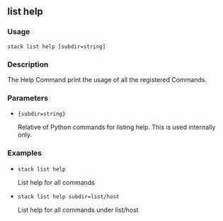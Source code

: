 ## list help

### Usage

`stack list help [subdir=string]`

### Description

The Help Command print the usage of all the registered
Commands.



### Parameters
* `{subdir=string}`

   Relative of Python commands for listing help.  This is used internally
	only.

### Examples

* `stack list help`

   List help for all commands

* `stack list help subdir=list/host`

   List help for all commands under list/host



